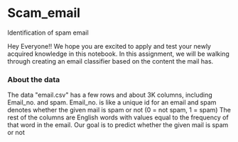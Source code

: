 # Scam_email
Identification of spam email 


Hey Everyone!! We hope you are excited to apply and test your newly acquired knowledge in this notebook. In this assignment, we will be walking through creating an email classifier based on the content the mail has.

### About the data  

The data "email.csv" has a few rows and about 3K columns, including Email_no. and spam.
Email_no. is like a unique id for an email and spam denotes whether the given mail is spam or not (0 = not spam, 1 = spam)
The rest of the columns are English words with values equal to the frequency of that word in the email.
Our goal is to predict whether the given mail is spam or not
